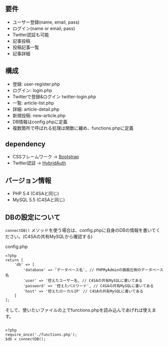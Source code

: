 ## 要件
- ユーザー登録(name, email, pass)
- ログイン(name or email, pass)
- Twitter認証も可能
- 記事投稿
- 投稿記事一覧
- 記事詳細

## 構成

- 登録: user-register.php  
- ログイン: login.php   
- Twitterで登録&ログイン twitter-login.php
- 一覧: article-list.php
- 詳細: article-detail.php
- 新規投稿: new-article.php
- DB情報はconfig.phpに定義
- 複数箇所で呼ばれる処理は関数に纏め、functions.phpに定義

## dependency
- CSSフレームワーク -> [Bootstrap](http://getbootstrap.com/)
- Twitter認証 -> [HybridAuth](http://hybridauth.sourceforge.net/)

## バージョン情報
- PHP 5.4 (C4SAと同じ)
- MySQL 5.5 (C4SAと同じ)


## DBの設定について
```connectDB()``` メソッドを使う場合は、config.phpに自身のDBの情報を書いてください。(C4SAの共有MySQLから確認する)

config.php

```
<?php
return [
    'db' => [
        'database' => ‘データベース名', // PHPMyAdminの画面左側のデータベース名
        'user' => '控えたユーザー名, // C4SAの共有MySQLに書いてある
        'password' => '控えたパスワード', // C4SAの共有MySQLに書いてある
        'host' => '控えたローカルIP' // C4SAの共有MySQLに書いてある
    ]
];
```

そして、使いたいファイルの上でfunctions.phpを読み込んであげれば使えます。

```

<?php
require_once('./functions.php');
$db = connectDB();

```
